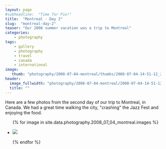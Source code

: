 ```yaml
---
layout: page
#subheadline:  "Time for Pie!"
title:  "Montreal - Day 2"
slug:  "montreal-day-2"
teaser: "Our 2008 summer vacation was a trip to Montreal"
categories:
    - photography
tags:
    - gallery
    - photography
    - travel
    - canada
    - international
image:
   thumb: "photography/2008-07-04-montreal/thumbs/2008-07-04-14-51-12_250x250.jpg"
header:
  image_fullwidth: "photography/2008-07-04-montreal/2008-07-04-14-51-12.jpg"
  title: ""
---
```


Here are a few photos from the second day of our trip to Montreal, in Canada. We had a great time walking the city, "crashing" the Jazz Fest and enjoying the food.

<ul class="clearing-thumbs small-block-grid-3" data-clearing>

  {% for image in site.data.photography.2008_07_04_montreal.images %}
  <li><a href="{{ site.urlimg }}photography/2008-07-04-montreal/{{ image.full }}.jpg"><img  data-caption="&nbsp;" class="th" src="{{ site.urlimg }}photography/2008-07-04-montreal/thumbs/{{ image.full }}_250x250.jpg"></a></li>

  {% endfor %}
</ul>
